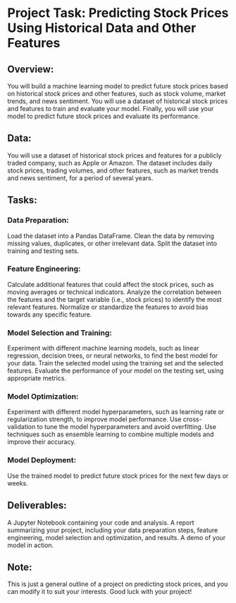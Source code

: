 # Project Task: Predicting Stock Prices Using Historical Data and Other Features

## Overview:
You will build a machine learning model to predict future stock prices based on historical stock prices and other features, such as stock volume, market trends, and news sentiment. You will use a dataset of historical stock prices and features to train and evaluate your model. Finally, you will use your model to predict future stock prices and evaluate its performance.

## Data:
You will use a dataset of historical stock prices and features for a publicly traded company, such as Apple or Amazon. The dataset includes daily stock prices, trading volumes, and other features, such as market trends and news sentiment, for a period of several years.

## Tasks:

### Data Preparation:
Load the dataset into a Pandas DataFrame.
Clean the data by removing missing values, duplicates, or other irrelevant data.
Split the dataset into training and testing sets.

### Feature Engineering:
Calculate additional features that could affect the stock prices, such as moving averages or technical indicators.
Analyze the correlation between the features and the target variable (i.e., stock prices) to identify the most relevant features.
Normalize or standardize the features to avoid bias towards any specific feature.

### Model Selection and Training:
Experiment with different machine learning models, such as linear regression, decision trees, or neural networks, to find the best model for your data.
Train the selected model using the training set and the selected features.
Evaluate the performance of your model on the testing set, using appropriate metrics.

### Model Optimization:
Experiment with different model hyperparameters, such as learning rate or regularization strength, to improve model performance.
Use cross-validation to tune the model hyperparameters and avoid overfitting.
Use techniques such as ensemble learning to combine multiple models and improve their accuracy.

### Model Deployment:
Use the trained model to predict future stock prices for the next few days or weeks.

## Deliverables:

A Jupyter Notebook containing your code and analysis.
A report summarizing your project, including your data preparation steps, feature engineering, model selection and optimization, and results.
A demo of your model in action.

## Note:
This is just a general outline of a project on predicting stock prices, and you can modify it to suit your interests. Good luck with your project!

